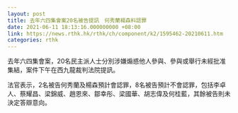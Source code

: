 ```yaml
---
layout: post
title: 去年六四集會案20名被告提訊　何秀蘭楊森料認罪
date: 2021-06-11 18:13:16.000000000 +08:00
link: https://news.rthk.hk/rthk/ch/component/k2/1595462-20210611.htm
categories: rthk
---
```


去年六四集會案，20名民主派人士分別涉嫌煽惑他人參與、參與或舉行未經批准集結，案件下午在西九龍裁判法院提訊。

法官表示，2名被告何秀蘭及楊森預計會認罪，8名被告預計不會認罪，包括李卓人、蔡耀昌、梁錦威、趙恩來、鄒幸彤、梁國華、胡志偉及何桂藍，其餘被告則未決定答辯意向。
